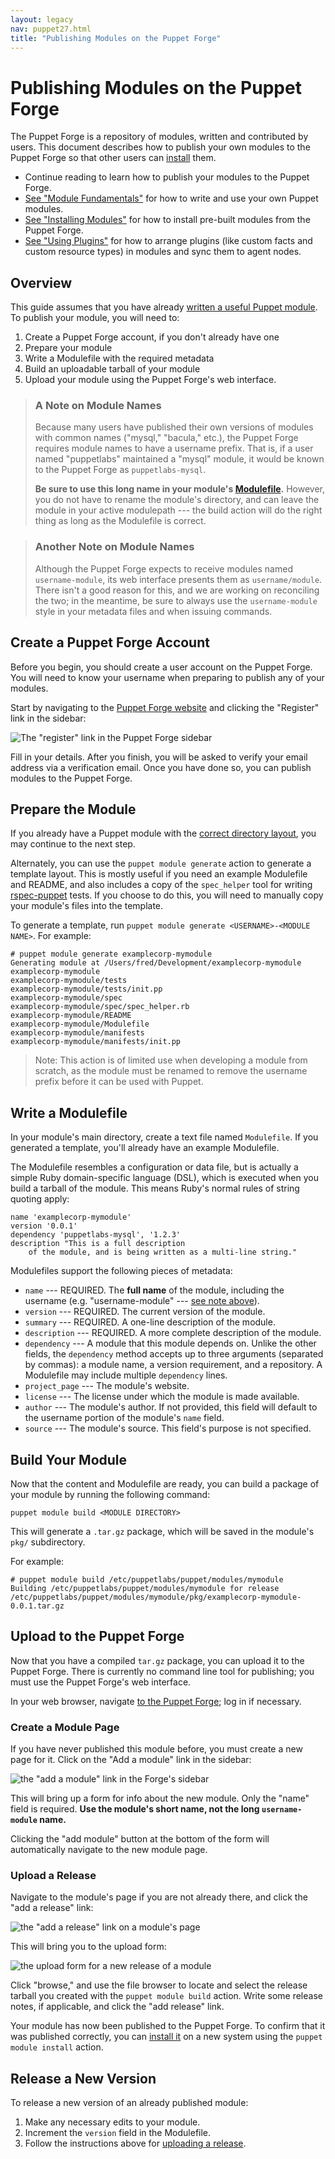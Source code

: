 ```yaml
---
layout: legacy
nav: puppet27.html
title: "Publishing Modules on the Puppet Forge"
---
```



[installing]: ./modules_installing.html
[fundamentals]: ./modules_fundamentals.html
[plugins]: /guides/plugins_in_modules.html
[forge]: https://forge.puppetlabs.com/
[rspec]: http://rspec-puppet.com/

[register]: ./images/forge_register.png
[addmodule]: ./images/forge_add_module.png
[addrelease]: ./images/forge_add_release.png
[upload]: ./images/forge_upload.png

Publishing Modules on the Puppet Forge
=====

The Puppet Forge is a repository of modules, written and contributed by users. This document describes how to publish your own modules to the Puppet Forge so that other users can [install][installing] them.


* Continue reading to learn how to publish your modules to the Puppet Forge.
* [See "Module Fundamentals"][fundamentals] for how to write and use your own Puppet modules.
* [See "Installing Modules"][installing] for how to install pre-built modules from the Puppet Forge.
* [See "Using Plugins"][plugins] for how to arrange plugins (like custom facts and custom resource types) in modules and sync them to agent nodes.

Overview
-----

This guide assumes that you have already [written a useful Puppet module][fundamentals]. To publish your module, you will need to:

1. Create a Puppet Forge account, if you don't already have one
2. Prepare your module
3. Write a Modulefile with the required metadata
4. Build an uploadable tarball of your module
5. Upload your module using the Puppet Forge's web interface.

> ### A Note on Module Names
>
> Because many users have published their own versions of modules with common names ("mysql," "bacula," etc.), the Puppet Forge requires module names to have a username prefix. That is, if a user named "puppetlabs" maintained a "mysql" module, it would be known to the Puppet Forge as `puppetlabs-mysql`. 
>
> **Be sure to use this long name in your module's [Modulefile](#write-a-modulefile).** However, you do not have to rename the module's directory, and can leave the module in your active modulepath --- the build action will do the right thing as long as the Modulefile is correct. 

> ### Another Note on Module Names
> 
> Although the Puppet Forge expects to receive modules named `username-module`, its web interface presents them as `username/module`. There isn't a good reason for this, and we are working on reconciling the two; in the meantime, be sure to always use the `username-module` style in your metadata files and when issuing commands.

Create a Puppet Forge Account
--------

Before you begin, you should create a user account on the Puppet Forge. You will need to know your username when preparing to publish any of your modules. 

Start by navigating to the [Puppet Forge website][forge] and clicking the "Register" link in the sidebar:

![The "register" link in the Puppet Forge sidebar][register]

Fill in your details. After you finish, you will be asked to verify your email address via a verification email. Once you have done so, you can publish modules to the Puppet Forge.

Prepare the Module
-----

If you already have a Puppet module with the [correct directory layout][fundamentals], you may continue to the next step. 

Alternately, you can use the `puppet module generate` action to generate a template layout. This is mostly useful if you need an example Modulefile and README, and also includes a copy of the `spec_helper` tool for writing [rspec-puppet][rspec] tests. If you choose to do this, you will need to manually copy your module's files into the template.

To generate a template, run `puppet module generate <USERNAME>-<MODULE NAME>`. For example:

    # puppet module generate examplecorp-mymodule
    Generating module at /Users/fred/Development/examplecorp-mymodule
    examplecorp-mymodule
    examplecorp-mymodule/tests
    examplecorp-mymodule/tests/init.pp
    examplecorp-mymodule/spec
    examplecorp-mymodule/spec/spec_helper.rb
    examplecorp-mymodule/README
    examplecorp-mymodule/Modulefile
    examplecorp-mymodule/manifests
    examplecorp-mymodule/manifests/init.pp

> Note: This action is of limited use when developing a module from scratch, as the module must be renamed to remove the username prefix before it can be used with Puppet. 

Write a Modulefile
-----

In your module's main directory, create a text file named `Modulefile`. If you generated a template, you'll already have an example Modulefile.

The Modulefile resembles a configuration or data file, but is actually a simple Ruby domain-specific language (DSL), which is executed when you build a tarball of the module. This means Ruby's normal rules of string quoting apply:

    name 'examplecorp-mymodule'
    version '0.0.1'
    dependency 'puppetlabs-mysql', '1.2.3'
    description "This is a full description
        of the module, and is being written as a multi-line string."

Modulefiles support the following pieces of metadata:

* `name` --- REQUIRED. The **full name** of the module, including the username (e.g. "username-module" --- [see note above](#a-note-on-module-names)).
* `version` --- REQUIRED. The current version of the module.
* `summary` --- REQUIRED. A one-line description of the module.
* `description` --- REQUIRED. A more complete description of the module.
* `dependency` --- A module that this module depends on. Unlike the other fields, the `dependency` method accepts up to three arguments (separated by commas): a module name, a version requirement, and a repository. A Modulefile may include multiple `dependency` lines.
* `project_page` --- The module's website.
* `license` --- The license under which the module is made available.
* `author` --- The module's author. If not provided, this field will default to the username portion of the module's `name` field.
* `source` --- The module's source. This field's purpose is not specified.


Build Your Module
------

Now that the content and Modulefile are ready, you can build a package of your module by running the following command:

    puppet module build <MODULE DIRECTORY>

This will generate a `.tar.gz` package, which will be saved in the module's `pkg/` subdirectory.

For example:

    # puppet module build /etc/puppetlabs/puppet/modules/mymodule 
    Building /etc/puppetlabs/puppet/modules/mymodule for release
    /etc/puppetlabs/puppet/modules/mymodule/pkg/examplecorp-mymodule-0.0.1.tar.gz

Upload to the Puppet Forge
------

Now that you have a compiled `tar.gz` package, you can upload it to the Puppet Forge. There is currently no command line tool for publishing; you must use the Puppet Forge's web interface.

In your web browser, navigate [to the Puppet Forge][forge]; log in if necessary. 

### Create a Module Page

If you have never published this module before, you must create a new page for it. Click on the "Add a module" link in the sidebar:

![the "add a module" link in the Forge's sidebar][addmodule]

This will bring up a form for info about the new module. Only the "name" field is required. **Use the module's short name, not the long `username-module` name.**

Clicking the "add module" button at the bottom of the form will automatically navigate to the new module page.

### Upload a Release

Navigate to the module's page if you are not already there, and click the "add a release" link:

![the "add a release" link on a module's page][addrelease]

This will bring you to the upload form:

![the upload form for a new release of a module][upload]

Click "browse," and use the file browser to locate and select the release tarball you created with the `puppet module build` action. Write some release notes, if applicable, and click the "add release" link.

Your module has now been published to the Puppet Forge. To confirm that it was published correctly, you can [install it][installing] on a new system using the `puppet module install` action.


Release a New Version
-----

To release a new version of an already published module:

1. Make any necessary edits to your module.
2. Increment the `version` field in the Modulefile.
3. Follow the instructions above for [uploading a release](#upload-a-release).

